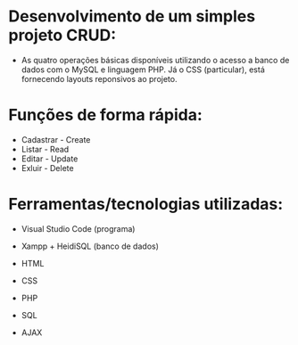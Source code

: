 # Desenvolvimento de um simples projeto CRUD:

+ As quatro operações básicas disponíveis utilizando o acesso a banco de dados com o MySQL e linguagem PHP. Já o CSS (particular), está fornecendo layouts reponsivos ao projeto.

# Funções de forma rápida:

+ Cadastrar - Create
+ Listar - Read
+ Editar - Update
+ Exluir - Delete

# Ferramentas/tecnologias utilizadas:

+ Visual Studio Code (programa)
+ Xampp + HeidiSQL (banco de dados)

+ HTML
+ CSS
+ PHP
+ SQL
+ AJAX
